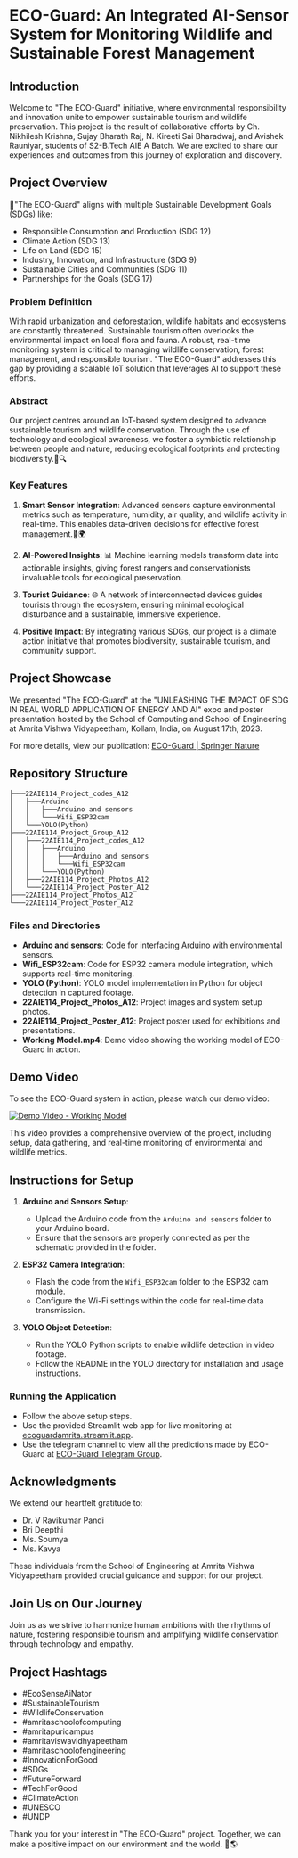 # ECO-Guard: An Integrated AI-Sensor System for Monitoring Wildlife and Sustainable Forest Management

## Introduction

Welcome to "The ECO-Guard" initiative, where environmental responsibility and innovation unite to empower sustainable tourism and wildlife preservation. This project is the result of collaborative efforts by Ch. Nikhilesh Krishna, Sujay Bharath Raj, N. Kireeti Sai Bharadwaj, and Avishek Rauniyar, students of S2-B.Tech AIE A Batch. We are excited to share our experiences and outcomes from this journey of exploration and discovery.

## Project Overview

🌿"The ECO-Guard" aligns with multiple Sustainable Development Goals (SDGs) like:

- Responsible Consumption and Production (SDG 12)
- Climate Action (SDG 13)
- Life on Land (SDG 15)
- Industry, Innovation, and Infrastructure (SDG 9)
- Sustainable Cities and Communities (SDG 11)
- Partnerships for the Goals (SDG 17)

### Problem Definition

With rapid urbanization and deforestation, wildlife habitats and ecosystems are constantly threatened. Sustainable tourism often overlooks the environmental impact on local flora and fauna. A robust, real-time monitoring system is critical to managing wildlife conservation, forest management, and responsible tourism. "The ECO-Guard" addresses this gap by providing a scalable IoT solution that leverages AI to support these efforts.

### Abstract

Our project centres around an IoT-based system designed to advance sustainable tourism and wildlife conservation. Through the use of technology and ecological awareness, we foster a symbiotic relationship between people and nature, reducing ecological footprints and protecting biodiversity.🌳🔍

### Key Features

1. **Smart Sensor Integration**: Advanced sensors capture environmental metrics such as temperature, humidity, air quality, and wildlife activity in real-time. This enables data-driven decisions for effective forest management.🦋🌍

2. **AI-Powered Insights**: 📊 Machine learning models transform data into actionable insights, giving forest rangers and conservationists invaluable tools for ecological preservation.

3. **Tourist Guidance**: 🌐 A network of interconnected devices guides tourists through the ecosystem, ensuring minimal ecological disturbance and a sustainable, immersive experience.

4. **Positive Impact**: By integrating various SDGs, our project is a climate action initiative that promotes biodiversity, sustainable tourism, and community support.

## Project Showcase

We presented "The ECO-Guard" at the "UNLEASHING THE IMPACT OF SDG IN REAL WORLD APPLICATION OF ENERGY AND AI" expo and poster presentation hosted by the School of Computing and School of Engineering at Amrita Vishwa Vidyapeetham, Kollam, India, on August 17th, 2023.

For more details, view our publication: [ECO-Guard | Springer Nature](https://link.springer.com/chapter/10.1007/978-981-99-9489-2_36)

## Repository Structure

```plaintext
├───22AIE114_Project_codes_A12
│   ├───Arduino
│   │   ├───Arduino and sensors
│   │   └───Wifi_ESP32cam
│   └───YOLO(Python)
├───22AIE114_Project_Group_A12
│   ├───22AIE114_Project_codes_A12
│   │   ├───Arduino
│   │   │   ├───Arduino and sensors
│   │   │   └───Wifi_ESP32cam
│   │   └───YOLO(Python)
│   ├───22AIE114_Project_Photos_A12
│   └───22AIE114_Project_Poster_A12
├───22AIE114_Project_Photos_A12
└───22AIE114_Project_Poster_A12
```

### Files and Directories

- **Arduino and sensors**: Code for interfacing Arduino with environmental sensors.
- **Wifi_ESP32cam**: Code for ESP32 camera module integration, which supports real-time monitoring.
- **YOLO (Python)**: YOLO model implementation in Python for object detection in captured footage.
- **22AIE114_Project_Photos_A12**: Project images and system setup photos.
- **22AIE114_Project_Poster_A12**: Project poster used for exhibitions and presentations.
- **Working Model.mp4**: Demo video showing the working model of ECO-Guard in action.

## Demo Video

To see the ECO-Guard system in action, please watch our demo video:

[![Demo Video - Working Model](https://img.youtube.com/vi/YaQ-8vPQmXA/0.jpg)](https://www.youtube.com/watch?v=YaQ-8vPQmXA)

This video provides a comprehensive overview of the project, including setup, data gathering, and real-time monitoring of environmental and wildlife metrics.

## Instructions for Setup

1. **Arduino and Sensors Setup**:
   - Upload the Arduino code from the `Arduino and sensors` folder to your Arduino board.
   - Ensure that the sensors are properly connected as per the schematic provided in the folder.

2. **ESP32 Camera Integration**:
   - Flash the code from the `Wifi_ESP32cam` folder to the ESP32 cam module.
   - Configure the Wi-Fi settings within the code for real-time data transmission.

3. **YOLO Object Detection**:
   - Run the YOLO Python scripts to enable wildlife detection in video footage.
   - Follow the README in the YOLO directory for installation and usage instructions.

### Running the Application

- Follow the above setup steps.
- Use the provided Streamlit web app for live monitoring at [ecoguardamrita.streamlit.app](https://ecoguardamrita.streamlit.app/).
- Use the telegram channel to view all the predictions made by ECO-Guard at [ECO-Guard Telegram Group](https://t.me/amrita_eco).
## Acknowledgments

We extend our heartfelt gratitude to:

- Dr. V Ravikumar Pandi
- Bri Deepthi
- Ms. Soumya
- Ms. Kavya

These individuals from the School of Engineering at Amrita Vishwa Vidyapeetham provided crucial guidance and support for our project.

## Join Us on Our Journey

Join us as we strive to harmonize human ambitions with the rhythms of nature, fostering responsible tourism and amplifying wildlife conservation through technology and empathy.

## Project Hashtags

- #EcoSenseAiNator
- #SustainableTourism
- #WildlifeConservation
- #amritaschoolofcomputing
- #amritapuricampus
- #amritaviswavidhyapeetham
- #amritaschoolofengineering
- #InnovationForGood
- #SDGs
- #FutureForward
- #TechForGood
- #ClimateAction
- #UNESCO
- #UNDP

Thank you for your interest in "The ECO-Guard" project. Together, we can make a positive impact on our environment and the world. 🌱🌎
